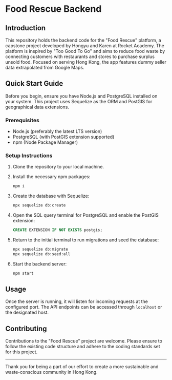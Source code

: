 # Food Rescue Backend

## Introduction

This repository holds the backend code for the "Food Rescue" platform, a capstone project developed by Hongyu and Karen at Rocket Academy. The platform is inspired by "Too Good To Go" and aims to reduce food waste by connecting customers with restaurants and stores to purchase surplus unsold food. Focused on serving Hong Kong, the app features dummy seller data extrapolated from Google Maps.

## Quick Start Guide

Before you begin, ensure you have Node.js and PostgreSQL installed on your system. This project uses Sequelize as the ORM and PostGIS for geographical data extensions.

### Prerequisites

- Node.js (preferably the latest LTS version)
- PostgreSQL (with PostGIS extension supported)
- npm (Node Package Manager)

### Setup Instructions

1. Clone the repository to your local machine.

2. Install the necessary npm packages:

   ```bash
   npm i
   ```

3. Create the database with Sequelize:

   ```bash
   npx sequelize db:create
   ```

4. Open the SQL query terminal for PostgreSQL and enable the PostGIS extension:

   ```sql
   CREATE EXTENSION IF NOT EXISTS postgis;
   ```

5. Return to the initial terminal to run migrations and seed the database:

   ```bash
   npx sequelize db:migrate
   npx sequelize db:seed:all
   ```

6. Start the backend server:

   ```bash
   npm start
   ```

## Usage

Once the server is running, it will listen for incoming requests at the configured port. The API endpoints can be accessed through `localhost` or the designated host.

## Contributing

Contributions to the "Food Rescue" project are welcome. Please ensure to follow the existing code structure and adhere to the coding standards set for this project.

---

Thank you for being a part of our effort to create a more sustainable and waste-conscious community in Hong Kong.

